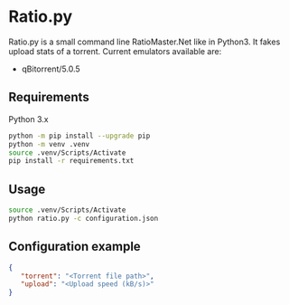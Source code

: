 # Ratio.py

Ratio.py is a small command line RatioMaster.Net like in Python3. It fakes upload stats of a torrent. 
Current emulators available are:
* qBitorrent/5.0.5

## Requirements
Python 3.x
```bash
python -m pip install --upgrade pip
python -m venv .venv
source .venv/Scripts/Activate
pip install -r requirements.txt
```

## Usage
```bash
source .venv/Scripts/Activate
python ratio.py -c configuration.json 
```

## Configuration example
```json
{
   "torrent": "<Torrent file path>",
   "upload": "<Upload speed (kB/s)>"
}
```

